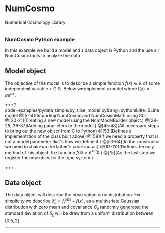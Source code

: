 # NumCosmo 

Numerical Cosmology Library

---

### NumCosmo Python example

In this example we build a model and a data object in Python and the use all NumCosmo
tools to analyze the data.

## Model object

The objective of the model is to describe a simple function $f(x) \in \mathbb{R}$ of some 
independent variable $x \in \mathbb{R}$. Below we implement a model where $f(x) = a e^{\alpha x}$.

+++?code=examples/pydata_simple/py_sline_model.py&lang=python&title=SLine model
@[5-14](Importing NumCosmo and NumCosmoMath using GI.)
@[20-21](Creating a new model using the NcmModelBuilder object.)
@[28-29, 36-37](Adding parameters to the model.)
@[45-48](All necessary steps to bring out the new object from C to Python)
@[53](Defines a implementation of the class built above)
@[58](If we need a property that is not a model parameter that's how we define it.)
@[63-64](In the constructor we need to chain-up the father's constructor.)
@[69-70](Defines the only method of this object, the function $f(x) = e^{x m}b.$)
@[75](As the last step we register the new object in the type system.)

+++

## Data object

The data object will describe the observation error distribution. For simplicity we describe
$\delta f_i = f^\mathrm{obs}_i - f(x_i),$ as a multivariate Gaussian distribution with zero 
mean and covariance $C_{ij}$ randomly generated the standard deviation of $\delta_ f_i$ will 
be draw from a uniform distribution between $[0.5, 2]$.

---



